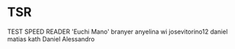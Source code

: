 # TSR
TEST SPEED READER
'Euchi Mano'
branyer
anyelina
wi
josevitorino12
daniel
matias
kath 
Daniel Alessandro
<html>
</html>
